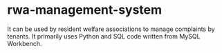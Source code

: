 # rwa-management-system
It can be used by resident welfare associations to manage complaints by tenants. It primarily uses Python and SQL code written from MySQL Workbench.
